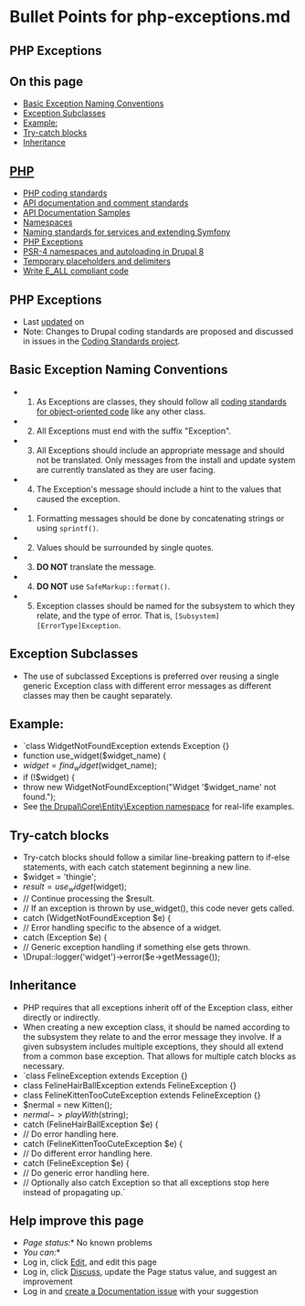 # Bullet Points for php-exceptions.md


## PHP Exceptions

## On this page
- [Basic Exception Naming Conventions](/docs/develop/coding-standards/php-exceptions#conventions)
- [Exception Subclasses](/docs/develop/coding-standards/php-exceptions#subclass)
- [Example:](/docs/develop/coding-standards/php-exceptions#s-example)
- [Try-catch blocks](/docs/develop/coding-standards/php-exceptions#s-try-catch-blocks)
- [Inheritance](/docs/develop/coding-standards/php-exceptions#s-inheritance)

## [PHP](/docs/develop/standards/php)
- [PHP coding standards](/docs/develop/standards/php/php-coding-standards)
- [API documentation and comment standards](/docs/develop/standards/php/api-documentation-and-comment-standards)
- [API Documentation Samples](/docs/develop/standards/php/api-documentation-examples)
- [Namespaces](/docs/develop/coding-standards/namespaces)
- [Naming standards for services and extending Symfony](/docs/develop/coding-standards/naming-standards-for-services-and-extending-symfony)
- [PHP Exceptions](/docs/develop/coding-standards/php-exceptions)
- [PSR-4 namespaces and autoloading in Drupal 8](/docs/develop/standards/php/psr-4-namespaces-and-autoloading-in-drupal-8)
- [Temporary placeholders and delimiters](/docs/develop/coding-standards/temporary-placeholders-and-delimiters)
- [Write E\_ALL compliant code](/docs/develop/coding-standards/write-e_all-compliant-code)

## PHP Exceptions
- Last [updated](/node/608166/discuss) on
- Note: Changes to Drupal coding standards are proposed and discussed in issues in the [Coding Standards project](/project/coding_standards).

## [](#conventions "Permalink to this headline")Basic Exception Naming Conventions
- 1.  As Exceptions are classes, they should follow all [coding standards for object-oriented code](http://drupal.org/node/608152) like any other class.
- 2.  All Exceptions must end with the suffix "Exception".
- 3.  All Exceptions should include an appropriate message and should not be translated. Only messages from the install and update system are currently translated as they are user facing.
- 4.  The Exception's message should include a hint to the values that caused the exception.
- 1.  Formatting messages should be done by concatenating strings or using `sprintf()`.
- 2.  Values should be surrounded by single quotes.
- 3.  **DO NOT** translate the message.
- 4.  **DO NOT** use `SafeMarkup::format()`.
- 5.  Exception classes should be named for the subsystem to which they relate, and the type of error. That is, `[Subsystem][ErrorType]Exception`.

## [](#subclass "Permalink to this headline")Exception Subclasses
- The use of subclassed Exceptions is preferred over reusing a single generic Exception class with different error messages as different classes may then be caught separately.

## [](#s-example "Permalink to this headline")Example:
- `class WidgetNotFoundException extends Exception {}
- function use_widget($widget_name) {
- $widget = find_widget($widget_name);
- if (!$widget) {
- throw new WidgetNotFoundException("Widget '$widget_name' not found.");
- See [the Drupal\\Core\\Entity\\Exception namespace](https://api.drupal.org/api/drupal/namespace/Drupal!Core!Entity!Exception/8.2.x) for real-life examples.

## [](#s-try-catch-blocks "Permalink to this headline")Try-catch blocks
- Try-catch blocks should follow a similar line-breaking pattern to if-else statements, with each catch statement beginning a new line.
- $widget = 'thingie';
- $result = use_widget($widget);
- // Continue processing the $result.
- // If an exception is thrown by use_widget(), this code never gets called.
- catch (WidgetNotFoundException $e) {
- // Error handling specific to the absence of a widget.
- catch (Exception $e) {
- // Generic exception handling if something else gets thrown.
- \Drupal::logger('widget')->error($e->getMessage());

## [](#s-inheritance "Permalink to this headline")Inheritance
- PHP requires that all exceptions inherit off of the Exception class, either directly or indirectly.
- When creating a new exception class, it should be named according to the subsystem they relate to and the error message they involve. If a given subsystem includes multiple exceptions, they should all extend from a common base exception. That allows for multiple catch blocks as necessary.
- `class FelineException extends Exception {}
- class FelineHairBallException extends FelineException {}
- class FelineKittenTooCuteException extends FelineException {}
- $nermal = new Kitten();
- $nermal->playWith($string);
- catch (FelineHairBallException $e) {
- // Do error handling here.
- catch (FelineKittenTooCuteException $e) {
- // Do different error handling here.
- catch (FelineException $e) {
- // Do generic error handling here.
- // Optionally also catch Exception so that all exceptions stop here instead of propagating up.`

## Help improve this page
- *Page status:** No known problems
- *You can:**
- Log in, click [Edit](/node/608166/edit), and edit this page
- Log in, click [Discuss](/node/608166/discuss), update the Page status value, and suggest an improvement
- Log in and [create a Documentation issue](/node/add/project-issue/documentation?title=Suggestion%20for%3A%20%28608166%29%20PHP%20Exceptions) with your suggestion